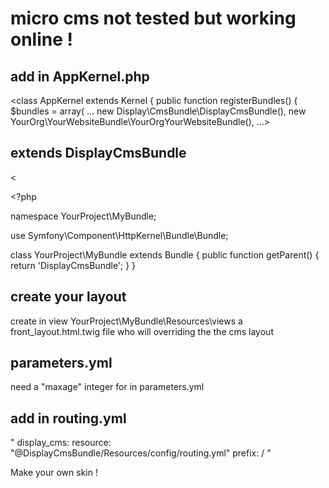 micro cms not tested but working online !
===

add in AppKernel.php
--------------------


<class AppKernel extends Kernel
{
    public function registerBundles()
    {
        $bundles = array(
            ...
            new Display\CmsBundle\DisplayCmsBundle(),
            new YourOrg\YourWebsiteBundle\YourOrgYourWebsiteBundle(),
            ...>

extends DisplayCmsBundle
------------------------
<

\<?php

namespace YourProject\MyBundle;

use Symfony\Component\HttpKernel\Bundle\Bundle;

class YourProject\MyBundle extends Bundle
{
    public function getParent()
    {
        return 'DisplayCmsBundle';
    }
}
>

create your layout
------------------

create in view YourProject\MyBundle\Resources\views
a front_layout.html.twig file who will overriding the the cms layout

parameters.yml
--------------
need a "maxage" integer for <Response> in parameters.yml


add in routing.yml
------------------
"
display_cms:
    resource: "@DisplayCmsBundle/Resources/config/routing.yml"
    prefix:   /
"


Make your own skin !